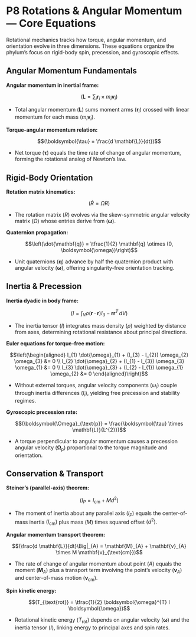 # P8 Rotations & Angular Momentum — Core Equations

Rotational mechanics tracks how torque, angular momentum, and orientation evolve in three dimensions. These equations organize the phylum’s focus on rigid-body spin, precession, and gyroscopic effects.

## Angular Momentum Fundamentals
**Angular momentum in inertial frame:**

$$(\mathbf{L} = \sum_{i} \mathbf{r}_{i} \times m_{i} \mathbf{v}_{i})$$

- Total angular momentum $(\mathbf{L})$ sums moment arms $(\mathbf{r}_{i})$ crossed with linear momentum for each mass $(m_{i} \mathbf{v}_{i})$.

**Torque-angular momentum relation:**

$$(\boldsymbol{\tau} = \frac{d \mathbf{L}}{dt})$$

- Net torque $(\boldsymbol{\tau})$ equals the time rate of change of angular momentum, forming the rotational analog of Newton’s law.

## Rigid-Body Orientation
**Rotation matrix kinematics:**

$$(\dot{R} = \Omega R)$$

- The rotation matrix $(R)$ evolves via the skew-symmetric angular velocity matrix $(\Omega)$ whose entries derive from $(\boldsymbol{\omega})$.

**Quaternion propagation:**

$$\left(\dot{\mathbf{q}} = \tfrac{1}{2} \mathbf{q} \otimes (0, \boldsymbol{\omega})\right)$$

- Unit quaternions $(\mathbf{q})$ advance by half the quaternion product with angular velocity $(\boldsymbol{\omega})$, offering singularity-free orientation tracking.

## Inertia & Precession
**Inertia dyadic in body frame:**

$$(I = \int_{V} \rho (\mathbf{r} \cdot \mathbf{r}) I_{3} - \mathbf{r} \mathbf{r}^{T} \, dV)$$

- The inertia tensor $(I)$ integrates mass density $(\rho)$ weighted by distance from axes, determining rotational resistance about principal directions.

**Euler equations for torque-free motion:**

$$\left(\begin{aligned}
I_{1} \dot{\omega}_{1} + (I_{3} - I_{2}) \omega_{2} \omega_{3} &= 0 \\
I_{2} \dot{\omega}_{2} + (I_{1} - I_{3}) \omega_{3} \omega_{1} &= 0 \\
I_{3} \dot{\omega}_{3} + (I_{2} - I_{1}) \omega_{1} \omega_{2} &= 0
\end{aligned}\right)$$

- Without external torques, angular velocity components $(\omega_{i})$ couple through inertia differences $(I_{i})$, yielding free precession and stability regimes.

**Gyroscopic precession rate:**

$$(\boldsymbol{\Omega}_{\text{p}} = \frac{\boldsymbol{\tau} \times \mathbf{L}}{L^{2}})$$

- A torque perpendicular to angular momentum causes a precession angular velocity $(\boldsymbol{\Omega}_{\text{p}})$ proportional to the torque magnitude and orientation.

## Conservation & Transport
**Steiner’s (parallel-axis) theorem:**

$$(I_{P} = I_{\text{cm}} + M d^{2})$$

- The moment of inertia about any parallel axis $(I_{P})$ equals the center-of-mass inertia $(I_{\text{cm}})$ plus mass $(M)$ times squared offset $(d^{2})$.

**Angular momentum transport theorem:**

$$(\frac{d \mathbf{L}}{dt}\Big|_{A} = \mathbf{M}_{A} + \mathbf{v}_{A} \times M \mathbf{v}_{\text{cm}})$$

- The rate of change of angular momentum about point $(A)$ equals the moment $(\mathbf{M}_{A})$ plus a transport term involving the point’s velocity $(\mathbf{v}_{A})$ and center-of-mass motion $(\mathbf{v}_{\text{cm}})$.

**Spin kinetic energy:**

$$(T_{\text{rot}} = \tfrac{1}{2} \boldsymbol{\omega}^{T} I \boldsymbol{\omega})$$

- Rotational kinetic energy $(T_{\text{rot}})$ depends on angular velocity $(\boldsymbol{\omega})$ and the inertia tensor $(I)$, linking energy to principal axes and spin rates.
